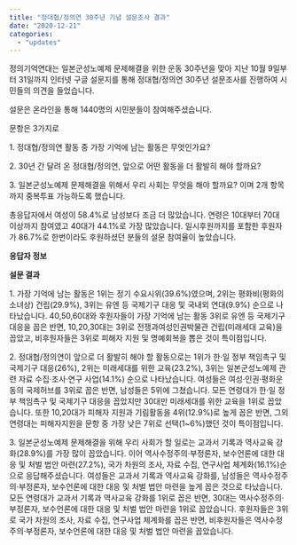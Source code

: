 ```yaml
---
title: "정대협/정의연 30주년 기념 설문조사 결과"
date: "2020-12-21"
categories: 
  - "updates"
---
```


정의기억연대는 일본군성노예제 문제해결을 위한 운동 30주년을 맞아 지난 10월 9일부터 31일까지 인터넷 구글 설문지를 통해 정대협/정의연 30주년 설문조사를 진행하여 시민들의 의견을 들었습니다.

설문은 온라인을 통해 1440명의 시민분들이 참여해주셨습니다.

문항은 3가지로

1\. 정대협/정의연 활동 중 가장 기억에 남는 활동은 무엇인가요?

2\. 30년 간 달려 온 정대협/정의연, 앞으로 어떤 활동을 더 활발히 해야 할까요?

3\. 일본군성노예제 문제해결을 위해서 우리 사회는 무엇을 해야 할까요? 이며 2개 항목까지 중복투표 가능하도록 했습니다.

총응답자에서 여성이 58.4%로 남성보다 조금 더 많았습니다. 연령은 10대부터 70대 이상까지 참여였고 40대가 44.1%로 가장 많았습니다. 일시후원까지를 포함한 후원자가 86.7%로 한번이라도 후원하셨던 분들의 설문 참여율이 높았습니다.

**응답자 정보**

**설문 결과**

1\. 가장 기억에 남는 활동은 1위는 정기 수요시위(39.6%)였으며, 2위는 평화비(평화의 소녀상) 건립(29.9%), 3위는 유엔 등 국제기구 대응 및 국내외 연대(9.9%) 순으로 나타났습니다. 40,50,60대와 후원자들이 가장 기억에 남는 활동 3위로 유엔 등 국제기구 대응을 꼽은 반면, 10,20,30대는 3위로 전쟁과여성인권박물관 건립(미래세대 교육)을 꼽았고, 비후원자들은 3위로 피해자 지원 및 명예회복을 뽑은 것이 특이점입니다.

2\. 정대협/정의연이 앞으로 더 활발히 해야 할 활동으로는 1위가 한·일 정부 책임촉구 및 국제기구 대응(26%), 2위는 미래세대를 위한 교육(23.2%), 3위는 일본군성노예제 관련 자료 수집·조사·연구 사업(14.1%) 순으로 나타났습니다. 여성들은 여성·인권·평화운동의 국제허브를 3위로 꼽은 반면, 남성들은 5위에 그쳤습니다. 모든 연령대가 한·일 정부 책임촉구 및 국제기구 대응을 꼽았지만 30대만 미래세대를 위한 교육을 1위로 꼽았습니다. 또한 10,20대가 피해자 지원과 기림활동을 4위(12.9%)로 높게 꼽은 반면, 그외 연령대는 피해자지원을 문항 중 가장 낮은 7위로 선택(1~6%)했던 것이 특이점입니다.

3\. 일본군성노예제 문제해결을 위해 우리 사회가 할 일로는 교과서 기록과 역사교육 강화(28.9%)를 가장 많이 꼽았습니다. 이어 역사수정주의·부정론자, 보수언론에 대한 대응 및 처벌 법안 마련(27.2%), 국가 차원의 조사, 자료 수집, 연구사업 체계화(16.1%)순으로 응답해주셨습니다. 여성들은 교과서 기록과 역사교육 강화를, 남성들은 역사수정주의·부정론자, 보수언론에 대한 대응 및 처벌 법안 마련을 높게 꼽은 것으로 타났습니다. 모든 연령대가 교과서 기록과 역사교육 강화를 1위로 꼽은 반면, 30대는 역사수정주의·부정론자, 보수언론에 대한 대응 및 처벌 법안 마련을 1위로 꼽았습니다. 후원자들은 3위로 국가 차원의 조사, 자료 수집, 연구사업 체계화를 꼽은 반면, 비후원자들은 역사수정주의·부정론자, 보수언론에 대한 대응 및 처벌 법안 마련을 꼽았습니다.
